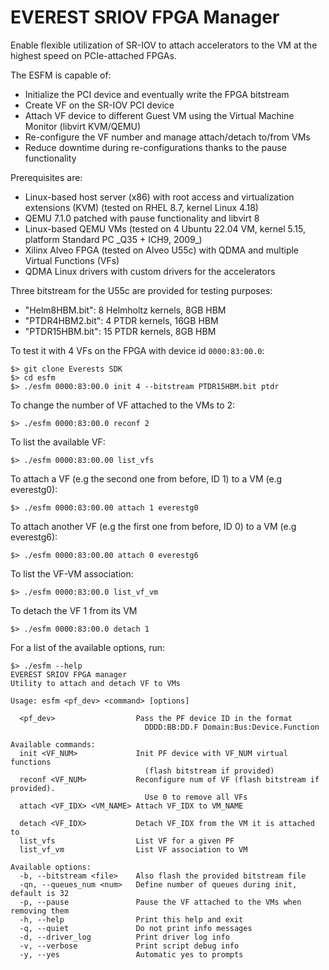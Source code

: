# EVEREST SRIOV FPGA Manager

Enable flexible utilization of SR-IOV to attach accelerators to the VM at the highest speed on PCIe-attached FPGAs.

The ESFM is capable of:
- Initialize the PCI device and eventually write the FPGA bitstream
- Create VF on the SR-IOV PCI device
- Attach VF device to different Guest VM using the Virtual Machine Monitor (libvirt KVM/QEMU)
- Re-configure the VF number and manage attach/detach to/from VMs
- Reduce downtime during re-configurations thanks to the pause functionality


Prerequisites are:
- Linux-based host server (x86) with root access and virtualization extensions (KVM) (tested on RHEL 8.7, kernel Linux 4.18)
- QEMU 7.1.0 patched with pause functionality and libvirt 8
- Linux-based QEMU VMs (tested on 4 Ubuntu 22.04 VM, kernel 5.15, platform Standard PC \_Q35 + ICH9, 2009\_)
- Xilinx Alveo FPGA (tested on Alveo U55c) with QDMA and multiple Virtual Functions (VFs)
- QDMA Linux drivers with custom drivers for the accelerators


Three bitstream for the U55c are provided for testing purposes:
- "Helm8HBM.bit": 8 Helmholtz kernels, 8GB HBM
- "PTDR4HBM2.bit": 4 PTDR kernels, 16GB HBM
- "PTDR15HBM.bit": 15 PTDR kernels, 8GB HBM


To test it with 4 VFs on the FPGA with device id `0000:83:00.0`:
```shell
$> git clone Everests SDK
$> cd esfm
$> ./esfm 0000:83:00.0 init 4 --bitstream PTDR15HBM.bit ptdr
```

To change the number of VF attached to the VMs to 2:
```shell
$> ./esfm 0000:83:00.0 reconf 2
```

To list the available VF:
```shell
$> ./esfm 0000:83:00.00 list_vfs
```

To attach a VF (e.g the second one from before, ID 1) to a VM (e.g everestg0):
```shell
$> ./esfm 0000:83:00.00 attach 1 everestg0
```

To attach another VF (e.g the first one from before, ID 0) to a VM (e.g everestg6):
```shell
$> ./esfm 0000:83:00.00 attach 0 everestg6
```

To list the VF-VM association:
```shell
$> ./esfm 0000:83:00.0 list_vf_vm
```

To detach the VF 1 from its VM
```shell
$> ./esfm 0000:83:00.0 detach 1
```

For a list of the available options, run:
``` shell
$> ./esfm --help
EVEREST SRIOV FPGA manager
Utility to attach and detach VF to VMs

Usage: esfm <pf_dev> <command> [options]

  <pf_dev>                  Pass the PF device ID in the format
                              DDDD:BB:DD.F Domain:Bus:Device.Function

Available commands:
  init <VF_NUM>             Init PF device with VF_NUM virtual functions
                              (flash bitstream if provided)
  reconf <VF_NUM>           Reconfigure num of VF (flash bitstream if provided).
                              Use 0 to remove all VFs
  attach <VF_IDX> <VM_NAME> Attach VF_IDX to VM_NAME

  detach <VF_IDX>           Detach VF_IDX from the VM it is attached to
  list_vfs                  List VF for a given PF
  list_vf_vm                List VF association to VM

Available options:
  -b, --bitstream <file>    Also flash the provided bitstream file
  -qn, --queues_num <num>   Define number of queues during init, default is 32
  -p, --pause               Pause the VF attached to the VMs when removing them
  -h, --help                Print this help and exit
  -q, --quiet               Do not print info messages
  -d, --driver_log          Print driver log info
  -v, --verbose             Print script debug info
  -y, --yes                 Automatic yes to prompts
```

